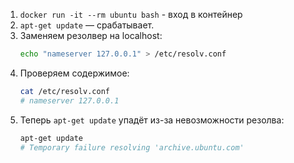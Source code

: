 1. `docker run -it --rm ubuntu bash` - вход в контейнер
2. `apt-get update` — срабатывает.  
3. Заменяем резолвер на localhost:  
   ```bash
   echo "nameserver 127.0.0.1" > /etc/resolv.conf
   ```  
4. Проверяем содержимое:  
   ```bash
   cat /etc/resolv.conf
   # nameserver 127.0.0.1
   ```  
5. Теперь `apt-get update` упадёт из-за невозможности резолва:  
   ```bash
   apt-get update
   # Temporary failure resolving 'archive.ubuntu.com'
   ```
